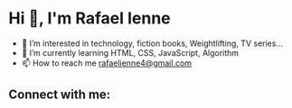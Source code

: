 # Hi 👋, I'm Rafael Ienne
- 👀 I’m interested in technology, fiction books, Weightlifting, TV series...
- 🌱 I’m currently learning HTML, CSS, JavaScript, Algorithm 
- 📫 How to reach me rafaelienne4@gmail.com

## Connect with me:

<!---
Rafael-Ienne/Rafael-Ienne is a ✨ special ✨ repository because its `README.md` (this file) appears on your GitHub profile.
You can click the Preview link to take a look at your changes.
--->
